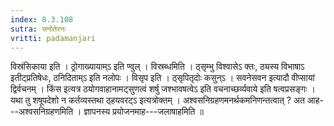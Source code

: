 ```yaml
---
index: 8.3.108
sutra: सनोतेरनः
vritti: padamanjari
---
```


 विस्रंसिकाया इति । ठ्रोगाख्यायाम्ऽ इति ण्वुल् । विस्रब्धमिति । ठ्सृम्भु विश्वासेऽ क्तः, ठ्यस्य विभाषाऽ इतीट्प्रतिषेधः, ठनिदिताम्ऽ इति नलोपः । विसृप इति । ठ्सृपितृदोः कसुन्ऽ । सवनेसवन इत्यादौ वीप्सायां द्विर्वचनम् । किंस इत्यत्र ठयोगवाहानामट्सुणत्वं शर्षु जश्भावषत्वेऽ इति वचनाच्छर्व्यवाये इति षत्वप्रसङ्गः । यथा तु शषूपदेशो न कर्तव्यस्तथा ठ्हयवरट्ऽ इत्यत्रोक्तम् । अश्वसनिग्रहणमनर्थकमनिणन्तत्वात् ? अत आह---अश्वसनिग्रहणमिति । ज्ञापनस्य प्रयोजनमाह---जलाषाहमिति ॥